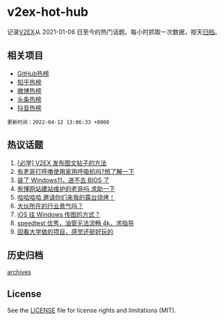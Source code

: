 # v2ex-hot-hub

 记录[V2EX](https://www.v2ex.com/)从 2021-01-06 日至今的热门话题。每小时抓取一次数据，按天[归档](archives)。
 
 ## 相关项目

- [GitHub热榜](https://github.com/snaildev/github-hot-hub)
- [知乎热榜](https://github.com/snaildev/zhihu-hot-hub)
- [微博热榜](https://github.com/snaildev/weibo-hot-hub)
- [头条热榜](https://github.com/snaildev/toutiao-hot-hub)
- [抖音热榜](https://github.com/snaildev/douyin-hot-hub)


 `更新时间：2022-04-12 13:06:33 +0800`

## 热议话题

1. [[必学] V2EX 发布图文帖子的方法](https://www.v2ex.com/t/846267)
1. [有老哥打呼噜使用家用呼吸机吗?想了解一下](https://www.v2ex.com/t/846251)
1. [装了 Windows11，进不去 BIOS 了](https://www.v2ex.com/t/846257)
1. [有懂网站建站维护的老哥吗 求助一下](https://www.v2ex.com/t/846332)
1. [哈哈哈哈 邀请你们来我的露台烧烤！](https://www.v2ex.com/t/846294)
1. [大伙所在的行业景气吗？](https://www.v2ex.com/t/846308)
1. [iOS 往 Windows 传图的方式？](https://www.v2ex.com/t/846321)
1. [speedtest 优秀，油管无法流畅 4k，求指导](https://www.v2ex.com/t/846419)
1. [回看大学做的项目，感觉还挺好玩的](https://www.v2ex.com/t/846279)

## 历史归档

[archives](archives)

## License

See the [LICENSE](LICENSE) file for license rights and limitations (MIT).
